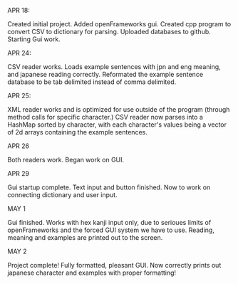 APR 18:

Created initial project. Added openFrameworks gui. Created cpp program to convert CSV to dictionary for parsing. Uploaded databases to github. Starting Gui work.

APR 24:

CSV reader works. Loads example sentences with jpn and eng meaning, and japanese reading correctly. Reformated the example sentence database to be tab delimited instead of comma delimited.

APR 25:

XML reader works and is optimized for use outside of the program (through method calls for specific character.) CSV reader now parses into a HashMap sorted by character, with each character's values being a vector of 2d arrays containing the example sentences.

APR 26

Both readers work. Began work on GUI.

APR 29

Gui startup complete. Text input and button finished. Now to work on connecting dictionary and user input.

MAY 1

Gui finished. Works with hex kanji input only, due to serioues limits of openFrameworks and the forced GUI system we have to use. Reading, meaning and examples are printed out to the screen.

MAY 2

Project complete! Fully formatted, pleasant GUI. Now correctly prints out japanese character and examples with proper formatting!
